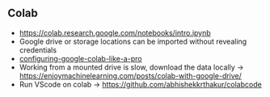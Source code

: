 ## Colab
* https://colab.research.google.com/notebooks/intro.ipynb
* Google drive or storage locations can be imported without revealing credentials
* [configuring-google-colab-like-a-pro](https://medium.com/@robertbracco1/configuring-google-colab-like-a-pro-d61c253f7573)
* Working from a mounted drive is slow, download the data locally -> https://enjoymachinelearning.com/posts/colab-with-google-drive/
* Run VScode on colab -> https://github.com/abhishekkrthakur/colabcode